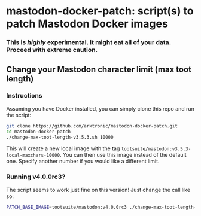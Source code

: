 # mastodon-docker-patch: script(s) to patch Mastodon Docker images

### This is *highly* experimental. It might eat all of your data. Proceed with extreme caution.

## Change your Mastodon character limit (max toot length)

### Instructions

Assuming you have Docker installed, you can simply clone this repo and run the script:
```bash
git clone https://github.com/arktronic/mastodon-docker-patch.git
cd mastodon-docker-patch
./change-max-toot-length-v3.5.3.sh 10000
```

This will create a new local image with the tag `tootsuite/mastodon:v3.5.3-local-maxchars-10000`. You can then use this image instead of the default one. Specify another number if you would like a different limit.

### Running v4.0.0rc3?

The script seems to work just fine on this version! Just change the call like so:
```bash
PATCH_BASE_IMAGE=tootsuite/mastodon:v4.0.0rc3 ./change-max-toot-length-v3.5.3.sh 10000
```
